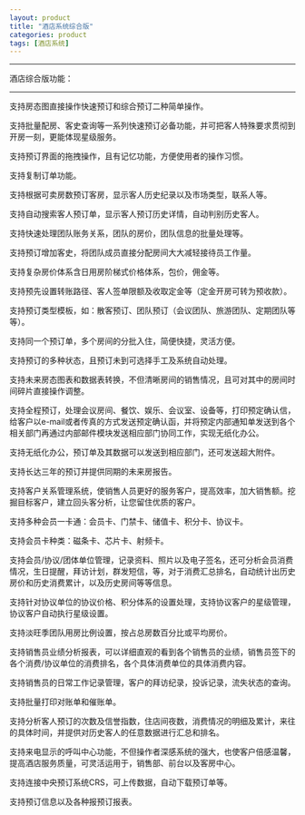 ```yaml
---
layout: product
title: "酒店系统综合版"
categories: product
tags: [酒店系统]
---
```

<hr/>
酒店综合版功能：
<hr/>
支持房态图直接操作快速预订和综合预订二种简单操作。<p>
支持批量配房、客史查询等一系列快速预订必备功能，并可把客人特殊要求贯彻到开房一刻，更能体现星级服务。<p>
支持预订界面的拖拽操作，且有记忆功能，方便使用者的操作习惯。<p>
支持复制订单功能。<p>
支持根据可卖房数预订客房，显示客人历史纪录以及市场类型，联系人等。<p>
支持自动搜索客人预订单，显示客人预订历史详情，自动判别历史客人。<p>
支持快速处理团队账务关系，团队的房价，团队信息的批量处理等。<p>
支持预订增加客史，将团队成员直接分配房间大大减轻接待员工作量。<p>
支持复杂房价体系含日用房阶梯式价格体系，包价，佣金等。<p>
支持预先设置转账路径、客人签单限额及收取定金等（定金开房可转为预收款）。<p>
支持预订类型模板，如：散客预订、团队预订（会议团队、旅游团队、定期团队等等）。<p>
支持同一个预订单，多个房间的分批入住，简便快捷，灵活方便。<p>
支持预订的多种状态，且预订未到可选择手工及系统自动处理。<p>
支持未来房态图表和数据表转换，不但清晰房间的销售情况，且可对其中的房间时间碎片直接操作调整。<p>
支持全程预订，处理会议房间、餐饮、娱乐、会议室、设备等，打印预定确认信，给客户以e-mail或者传真的方式发送预定确认函，并将预定内部通知单发送到各个相关部门再通过内部邮件模块发送相应部门协同工作，实现无纸化办公。<p>
支持无纸化办公，预订单及其数据可以发送到相应部门，还可发送超大附件。<p>
支持长达三年的预订并提供同期的未来房报告。<p>
支持客户关系管理系统，使销售人员更好的服务客户，提高效率，加大销售额。挖掘目标客户，建立回头客分析，让您留住优质的客户。<p>
支持多种会员一卡通：会员卡、门禁卡、储值卡、积分卡、协议卡。<p>
支持会员卡种类：磁条卡、芯片卡、射频卡。<p>
支持会员/协议/团体单位管理，记录资料、照片以及电子签名，还可分析会员消费情况，生日提醒，拜访计划，群发短信，等，对于消费汇总排名，自动统计出历史房价和历史消费累计，以及历史房间等等信息。<p>
支持针对协议单位的协议价格、积分体系的设置处理，支持协议客户的星级管理，协议客户自动执行星级设置。<p>
支持淡旺季团队用房比例设置，按占总房数百分比或平均房价。<p>
支持销售员业绩分析报表，可以详细直观的看到各个销售员的业绩，销售员签下的各个消费/协议单位的消费排名，各个具体消费单位的具体消费内容。<p>
支持销售员的日常工作记录管理，客户的拜访纪录，投诉记录，流失状态的查询。<p>
支持批量打印对账单和催账单。<p>
支持分析客人预订的次数及信誉指数，住店间夜数，消费情况的明细及累计，来往的具体时间，并提供对历史客人的任意数据进行汇总和排名。<p>
支持来电显示的呼叫中心功能，不但操作者深感系统的强大，也使客户倍感温馨，提高酒店服务质量，可灵活运用于，销售部、前台以及客房中心。<p>
支持连接中央预订系统CRS，可上传数据，自动下载预订单等。<p>
支持预订信息以及各种报预订报表。<p>

